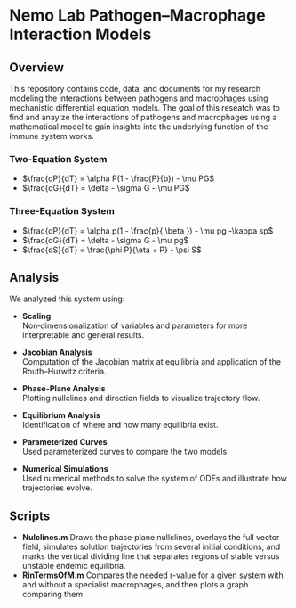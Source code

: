 # Nemo Lab Pathogen–Macrophage Interaction Models

## Overview

This repository contains code, data, and documents for my research modeling the interactions between pathogens and macrophages using mechanistic differential equation models. The goal of this reseatch was to find and anaylze the interactions of pathogens and macrophages using a mathematical model to gain insights into the underlying function of the immune system works.

### Two-Equation System
- $\frac{dP}{dT} = \alpha P(1 - \frac{P}{b}) - \mu PG$ 
- $\frac{dG}{dT} = \delta - \sigma G - \mu PG$ 
  
### Three-Equation System
- $\frac{dP}{dT} = \alpha p(1 - \frac{p}{ \beta }) - \mu pg -\kappa sp$ 
- $\frac{dG}{dT} = \delta - \sigma G - \mu pg$
- $\frac{dS}{dT} = \frac{\phi P}{\eta + P} - \psi S$
  
## Analysis

We analyzed this system using:

- **Scaling**  
  Non‐dimensionalization of variables and parameters for more interpretable and general results.

- **Jacobian Analysis**  
  Computation of the Jacobian matrix at equilibria and application of the Routh–Hurwitz criteria.

- **Phase-Plane Analysis**  
  Plotting nullclines and direction fields to visualize trajectory flow.

- **Equilibrium Analysis**  
  Identification of where and how many equilibria exist.

- **Parameterized Curves**  
  Used parameterized curves to compare the two models.

- **Numerical Simulations**  
  Used numerical methods to solve the system of ODEs and illustrate how trajectories evolve.

## Scripts

- **Nulclines.m**
  Draws the phase‐plane nullclines, overlays the full vector field, simulates solution trajectories from several initial conditions, and marks the vertical dividing line that separates regions of stable versus unstable endemic equilibria.
- **RinTermsOfM.m**
  Compares the needed r-value for a given system with and without a specialist macrophages, and then plots a graph comparing them


